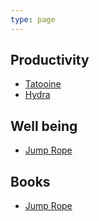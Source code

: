 ```yaml
---
type: page
---
```


## Productivity
- [Tatooine](/projects/tatooine/)
- [Hydra](/projects/hydra/)

## Well being
- [Jump Rope](/general/sample/)

## Books
- [Jump Rope](/general/sample/)